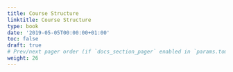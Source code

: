 ```yaml
---
title: Course Structure
linktitle: Course Structure
type: book
date: '2019-05-05T00:00:00+01:00'
toc: false
draft: true
# Prev/next pager order (if `docs_section_pager` enabled in `params.toml`)
weight: 26
---
```






